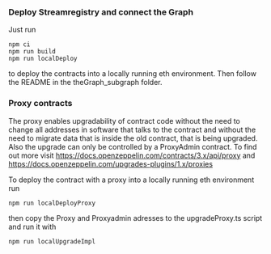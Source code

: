 <h3>Deploy Streamregistry and connect the Graph</h3>

Just run
```
npm ci
npm run build
npm run localDeploy
```
to deploy the contracts into a locally running eth environment.
Then follow the README in the theGraph_subgraph folder.


<h3>Proxy contracts</h3>

The proxy enables upgradability of contract code without the need to change all addresses in software that talks to the contract and without the need to migrate data that is inside the old contract, that is being upgraded. Also the upgrade can only be controlled by a ProxyAdmin contract. To find out more visit
https://docs.openzeppelin.com/contracts/3.x/api/proxy  and
https://docs.openzeppelin.com/upgrades-plugins/1.x/proxies

To deploy the contract with a proxy into a locally running eth environment run
```
npm run localDeployProxy
```
then copy the Proxy and Proxyadmin adresses to the upgradeProxy.ts script and run it with
```
npm run localUpgradeImpl
````

